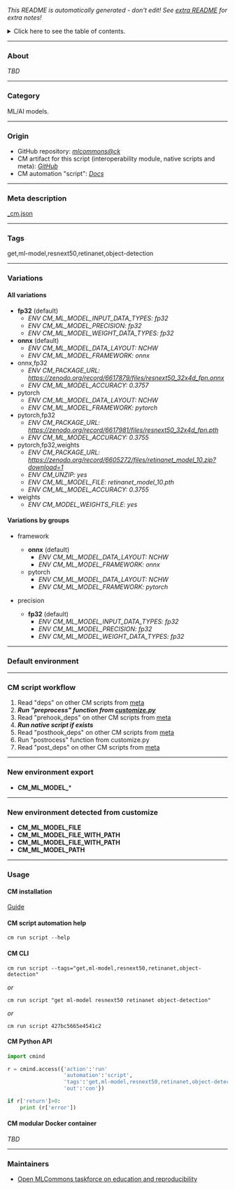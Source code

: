 *This README is automatically generated - don't edit! See [extra README](README-extra.md) for extra notes!*

<details>
<summary>Click here to see the table of contents.</summary>

* [About](#about)
* [Category](#category)
* [Origin](#origin)
* [Meta description](#meta-description)
* [Tags](#tags)
* [Variations](#variations)
  * [ All variations](#all-variations)
  * [ Variations by groups](#variations-by-groups)
* [Default environment](#default-environment)
* [CM script workflow](#cm-script-workflow)
* [New environment export](#new-environment-export)
* [New environment detected from customize](#new-environment-detected-from-customize)
* [Usage](#usage)
  * [ CM installation](#cm-installation)
  * [ CM script automation help](#cm-script-automation-help)
  * [ CM CLI](#cm-cli)
  * [ CM Python API](#cm-python-api)
  * [ CM modular Docker container](#cm-modular-docker-container)
* [Maintainers](#maintainers)

</details>

___
### About

*TBD*
___
### Category

ML/AI models.
___
### Origin

* GitHub repository: *[mlcommons@ck](https://github.com/mlcommons/ck/tree/master/cm-mlops)*
* CM artifact for this script (interoperability module, native scripts and meta): *[GitHub](https://github.com/mlcommons/ck/tree/master/cm-mlops/script/get-ml-model-retinanet)*
* CM automation "script": *[Docs](https://github.com/octoml/ck/blob/master/docs/list_of_automations.md#script)*

___
### Meta description
[_cm.json](_cm.json)

___
### Tags
get,ml-model,resnext50,retinanet,object-detection

___
### Variations
#### All variations
* **fp32** (default)
  - *ENV CM_ML_MODEL_INPUT_DATA_TYPES: fp32*
  - *ENV CM_ML_MODEL_PRECISION: fp32*
  - *ENV CM_ML_MODEL_WEIGHT_DATA_TYPES: fp32*
* **onnx** (default)
  - *ENV CM_ML_MODEL_DATA_LAYOUT: NCHW*
  - *ENV CM_ML_MODEL_FRAMEWORK: onnx*
* onnx,fp32
  - *ENV CM_PACKAGE_URL: https://zenodo.org/record/6617879/files/resnext50_32x4d_fpn.onnx*
  - *ENV CM_ML_MODEL_ACCURACY: 0.3757*
* pytorch
  - *ENV CM_ML_MODEL_DATA_LAYOUT: NCHW*
  - *ENV CM_ML_MODEL_FRAMEWORK: pytorch*
* pytorch,fp32
  - *ENV CM_PACKAGE_URL: https://zenodo.org/record/6617981/files/resnext50_32x4d_fpn.pth*
  - *ENV CM_ML_MODEL_ACCURACY: 0.3755*
* pytorch,fp32,weights
  - *ENV CM_PACKAGE_URL: https://zenodo.org/record/6605272/files/retinanet_model_10.zip?download=1*
  - *ENV CM_UNZIP: yes*
  - *ENV CM_ML_MODEL_FILE: retinanet_model_10.pth*
  - *ENV CM_ML_MODEL_ACCURACY: 0.3755*
* weights
  - *ENV CM_MODEL_WEIGHTS_FILE: yes*

#### Variations by groups

  * framework
    * **onnx** (default)
      - *ENV CM_ML_MODEL_DATA_LAYOUT: NCHW*
      - *ENV CM_ML_MODEL_FRAMEWORK: onnx*
    * pytorch
      - *ENV CM_ML_MODEL_DATA_LAYOUT: NCHW*
      - *ENV CM_ML_MODEL_FRAMEWORK: pytorch*

  * precision
    * **fp32** (default)
      - *ENV CM_ML_MODEL_INPUT_DATA_TYPES: fp32*
      - *ENV CM_ML_MODEL_PRECISION: fp32*
      - *ENV CM_ML_MODEL_WEIGHT_DATA_TYPES: fp32*
___
### Default environment

___
### CM script workflow

  1. Read "deps" on other CM scripts from [meta](https://github.com/mlcommons/ck/tree/master/cm-mlops/script/get-ml-model-retinanet/_cm.json)
  1. ***Run "preprocess" function from [customize.py](https://github.com/mlcommons/ck/tree/master/cm-mlops/script/get-ml-model-retinanet/customize.py)***
  1. Read "prehook_deps" on other CM scripts from [meta](https://github.com/mlcommons/ck/tree/master/cm-mlops/script/get-ml-model-retinanet/_cm.json)
  1. ***Run native script if exists***
  1. Read "posthook_deps" on other CM scripts from [meta](https://github.com/mlcommons/ck/tree/master/cm-mlops/script/get-ml-model-retinanet/_cm.json)
  1. Run "postrocess" function from customize.py
  1. Read "post_deps" on other CM scripts from [meta](https://github.com/mlcommons/ck/tree/master/cm-mlops/script/get-ml-model-retinanet/_cm.json)
___
### New environment export

* **CM_ML_MODEL_***
___
### New environment detected from customize

* **CM_ML_MODEL_FILE**
* **CM_ML_MODEL_FILE_WITH_PATH**
* **CM_ML_MODEL_FILE_WITH_PATH**
* **CM_ML_MODEL_PATH**
___
### Usage

#### CM installation
[Guide](https://github.com/mlcommons/ck/blob/master/docs/installation.md)

#### CM script automation help
```cm run script --help```

#### CM CLI
`cm run script --tags="get,ml-model,resnext50,retinanet,object-detection"`

*or*

`cm run script "get ml-model resnext50 retinanet object-detection"`

*or*

`cm run script 427bc5665e4541c2`

#### CM Python API

```python
import cmind

r = cmind.access({'action':'run'
                  'automation':'script',
                  'tags':'get,ml-model,resnext50,retinanet,object-detection'
                  'out':'con'})

if r['return']>0:
    print (r['error'])
```

#### CM modular Docker container
*TBD*
___
### Maintainers

* [Open MLCommons taskforce on education and reproducibility](https://github.com/mlcommons/ck/blob/master/docs/mlperf-education-workgroup.md)